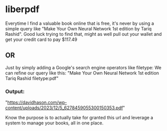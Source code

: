 # liberpdf

Everytime I find a valuable book online that is free, it's never by using a simple query like "Make Your Own Neural Network 1st edition by Tariq Rashid".
Good luck trying to find that, might as well pull out your wallet and get your credit card to pay $117.49

## OR

Just by simply adding a Google's search engine operators like filetype:
We can refine our query like this: "Make Your Own Neural Network 1st edition Tariq Rashid filetype:pdf"

### Output:

"https://davidhason.com/wp-content/uploads/2023/12/5_6278459055300150353.pdf"

Know the purpose is to actually take for granted this url and leverage a system to manage your books, all in one place.
